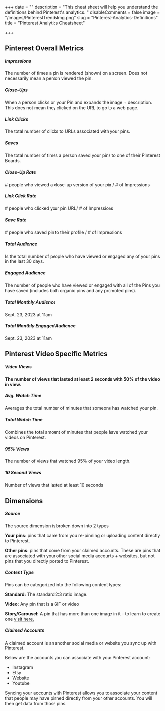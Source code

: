 +++
date = ""
description = "This cheat sheet will help you understand the definitions behind Pinterest's analytics. "
disableComments = false
image = "/images/PinterestTrendsImg.png"
slug = "Pinterest-Analytics-Definitions"
title = "Pinterest Analytics Cheatsheet"

+++
## Pinterest Overall Metrics

##### **Impressions**

The number of times a pin is rendered (shown) on a screen. Does not necessarily mean a person viewed the pin.

##### **Close-Ups**

When a person clicks on your Pin and expands the image + description. This does not mean they clicked on the URL to go to a web page.

##### **Link Clicks**

The total number of clicks to URLs associated with your pins.

##### **Saves**

The total number of times a person saved your pins to one of their Pinterest Boards.

##### **Close-Up Rate**

\# people who viewed a close-up version of your pin / # of Impressions

##### **Link Click Rate**

\# people who clicked your pin URL/ # of Impressions

##### **Save Rate**

\# people who saved pin to their profile / # of Impressions

##### **Total Audience**

Is the total number of people who have viewed or engaged any of your pins in the last 30 days.

##### **Engaged Audience**

The number of people who have viewed or engaged with all of the Pins you have saved (includes both organic pins and any promoted pins).

##### **Total Monthly Audience**

Sept. 23, 2023 at 11am

##### **Total Monthly Engaged Audience**

Sept. 23, 2023 at 11am

## Pinterest Video Specific Metrics

##### **Video Views**

**The number of views that lasted at least 2 seconds with 50% of the video in view.**

##### **Avg. Watch Time**

Averages the total number of minutes that someone has watched your pin.

##### **Total Watch Time**

Combines the total amount of minutes that people have watched your videos on Pinterest.

##### **95% Views**

The number of views that watched 95% of your video length.

##### **10 Second Views**

Number of views that lasted at least 10 seconds

## **Dimensions**

##### **Source**

The source dimension is broken down into 2 types

**Your pins**: pins that came from you re-pinning or uploading content directly to Pinterest.

**Other pins**: pins that come from your claimed accounts. These are pins that are associated with your other social media accounts + websites, but not pins that you directly posted to Pinterest.

##### **Content Type**

Pins can be categorized into the following content types:

**Standard:** The standard 2:3 ratio image.

**Video:** Any pin that is a GIF or video

**Story/Carousel:** A pin that has more than one image in it - to learn to create one [visit here.](https://editor.wix.com/html/editor/web/renderer/revisions/view/03aaef10-c382-4827-bec4-afcf8cffafad/160/pinterest-multi-image-pins?metaSiteId=92816507-a359-4920-8210-34aab4f93587&referer=revisions&referralInfo=EDITOR)

##### **Claimed Accounts**

A claimed account is an another social media or website you sync up with Pinterest.

Below are the accounts you can associate with your Pinterest account:

* Instagram
* Etsy
* Website
* Youtube

Syncing your accounts with Pinterest allows you to associate your content that people may have pinned directly from your other accounts. You will then get data from those pins.